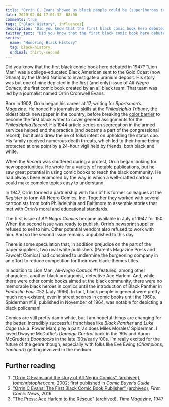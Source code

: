 ```yaml
---
title: "Orrin C. Evans showed us black people could be (super)heroes too"
date: 2020-02-04 17:01:32 -08:00
comments: true
tags: ["Black History", influences]
description: "Did you know that the first black comic book hero debuted in 1947?"
twitter_text: "Did you know that the first black comic book hero debuted in 1947?"
series:
  name: "Honoring Black History"
  tag: black-history
  ordinal: thirty-second
---
```


Did you know that the first black comic book hero debuted in 1947? "Lion Man" was a college-educated Black American sent to the Gold Coast (now Ghana) by the United Nations to investigate a uranium deposit. His story was but one of nine depicted in the first (and only) issue of <cite>All-Negro Comics</cite>, the first comic book created by an all black team. That team was led by a journalist named Orrin Cromwell Evans.

<!-- more -->

Born in 1902, Orrin began his career at 17, writing for <cite>Sportsman’s Magazine</cite>. He honed his journalistic skills at the <cite>Philadelphia Tribune</cite>, the oldest black newspaper in the country, before breaking the [color barrier](https://www.thefreedictionary.com/Color+barrier) to become the first black writer to cover general assignments for the <cite>Philadelphia Record</cite>. His 1944 article series on segregation in the armed services helped end the practice (and became a part of the congressional record), but it also drew the ire of folks intent on upholding the status quo. His family received numerous death threats, which led to their home being protected at one point by a 24-hour vigil held by friends, both black and white.

When the <cite>Record</cite> was shuttered during a protest, Orrin began looking for new opportunities. He wrote for a variety of notable publications, but he saw great potential in using comic books to reach the black community. He had always been enamored by the way in which a well-crafted cartoon could make complex topics easy to understand.

In 1947, Orrin formed a partnership with four of his former colleagues at the <cite>Register</cite> to form All-Negro Comics, Inc. Together they worked with several cartoonists from both Philadelphia and Baltimore to assemble stories that met with Orrin’s moral and educational standards.

The first issue of <cite>All-Negro Comics</cite> became available in July of 1947 for 15¢. When the second issue was ready to publish, Orrin’s newsprint supplier refused to sell to him. Other potential vendors also refused to work with him. And so the second issue remains unpublished to this day.

There is some speculation that, in addition prejudice on the part of the paper suppliers, two rival white publishers (Parents Magazine Press and Fawcett Comics) had conspired to undermine the burgeoning company in an effort to reduce competition for their own black-themes titles.

In addition to Lion Man, <cite>All-Negro Comics</cite> #1 featured, among other characters, another black protagonist, detective Ace Harlem. And, while there were other comic books aimed at the black community, there were no memorable black heroes in comics until the introduction of Black Panther in <cite>Fantastic Four</cite> #52 (July 1966). In fact, black people in general were pretty much non-existent, even in street scenes in comic books until the 1960s. Spiderman #18, published in November of 1964, was notable for depicting a black policeman!

Comics are still pretty damn white, but I am hopeful things are changing for the better. Incredibly successful franchises like <cite>Black Panther</cite> and <cite>Luke Cage</cite> (a.k.a. Power Man) play a part, as does Miles Morales’ Spiderman. I loved Dwayne McDuffie’s <cite>Damage Control</cite> back in the ’80s and Aaron McGruder’s <cite>Boondocks</cite> in the late ’90s/early ’00s. I’m really excited for the future of the genre though, especially with folks like Eve Ewing (<cite>Champions</cite>, <cite>Ironheart</cite>) getting involved in the medium.

## Further reading

1. ["Orrin C Evans and the story of All Negro Comics" (archived)](https://web.archive.org/web/20090307212906/http://www.tomchristopher.com/?op=home%2FComic+History%2FOrrin+C.+Evans+and+The+Story+of+All+Negro+Comics), <cite>tomchristopher.com</cite>, 2002; first published in <cite>Comic Buyer’s Guide</cite>
2. ["Orrin C Evans: The First Black Comic Book Publisher" (archived)](https://web.archive.org/web/20160306045620/http://www.firstcomicsnews.com/?p=98138), <cite>First Comic News</cite>, 2016
3. ["The Press: Ace Harlem to the Rescue" (archived)](https://web.archive.org/web/20100424121454/http://www.time.com/time/magazine/article/0%2C9171%2C779181%2C00.html), <cite>Time Magazine</cite>, 1947